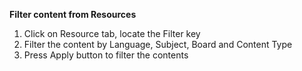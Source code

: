**Filter content from Resources**

1. Click on Resource tab, locate the Filter key
2. Filter the content by Language, Subject, Board and Content Type
3. Press Apply button to filter the contents
